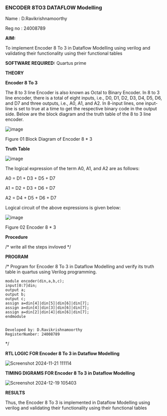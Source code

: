 ### ENCODER 8TO3 DATAFLOW Modelling

Name :  D.Ravikrishnamoorthy

Reg no : 24008789

**AIM:**

To implement  Encoder 8 To 3 in Dataflow Modelling using verilog and validating their functionality using their functional tables

**SOFTWARE REQUIRED:** Quartus prime

**THEORY**

**Encoder 8 To 3**

The 8 to 3 line Encoder is also known as Octal to Binary Encoder. In 8 to 3 line encoder, there is a total of eight inputs, i.e., D0, D1, D2, D3, D4, D5, D6, and D7 and three outputs, i.e., A0, A1, and A2. In 8-input lines, one input-line is set to true at a time to get the respective binary code in the output side. Below are the block diagram and the truth table of the 8 to 3 line encoder.

![image](https://github.com/naavaneetha/ENCODER8TO3DATAFLOW/assets/154305477/0bc242c1-eb9e-4c47-afe5-30428470efc3)

Figure 01  Block Diagram of Encoder 8 * 3

**Truth Table**

![image](https://github.com/naavaneetha/ENCODER8TO3DATAFLOW/assets/154305477/35496b14-ae6e-4cd1-9abd-d6736b576575)

The logical expression of the term A0, A1, and A2 are as follows:

A0 = D1 + D3 + D5 + D7

A1 = D2 + D3 + D6 + D7

A2 = D4 + D5 + D6 + D7

Logical circuit of the above expressions is given below:

![image](https://github.com/naavaneetha/ENCODER8TO3DATAFLOW/assets/154305477/95acaee6-c873-4c75-89eb-ef09fb158053)

Figure 02  Encoder 8 * 3

**Procedure**

/* write all the steps invloved */

**PROGRAM**

/* Program for Encoder 8 To 3 in Dataflow Modelling and verify its truth table in quartus using Verilog programming. 
```
module encoder(din,a,b,c);
input[0:7]din;
output a;
output b;
output c;
assign a=din[4]|din[5]|din[6]|din[7];
assign a=din[4]|din[3]|din[6]|din[7];
assign a=din[2]|din[4]|din[6]|din[7];
endmodule


Developed by: D.Ravikrishnamoorthy
RegisterNumber: 24008789
```
*/

**RTL LOGIC FOR Encoder 8 To 3 in Dataflow Modelling**

![Screenshot 2024-11-21 111114](https://github.com/user-attachments/assets/5c8ac223-83d1-4ccc-83cf-c1913082bf16)


**TIMING DIGRAMS FOR Encoder 8 To 3 in Dataflow Modelling**


![Screenshot 2024-12-19 105403](https://github.com/user-attachments/assets/abcb3608-0610-4034-bc27-0c4d01150f81)


**RESULTS**

Thus, the Encoder 8 To 3 is implemented in Dataflow Modelling using verilog and validating their functionality using their functional tables







